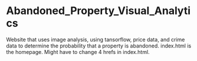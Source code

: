 # Abandoned_Property_Visual_Analytics
Website that uses image analysis, using tansorflow, price data, and crime data to determine the probability that a property is abandoned.
index.html is the homepage.
Might have to change 4 hrefs in index.html.
